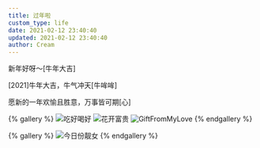 ```yaml
---
title: 过年啦
custom_type: life
date: 2021-02-12 23:40:40
updated: 2021-02-12 23:40:40
author: Cream
---
```


新年好呀～[牛年大吉]

<!-- 新年好呀～[牛牛哒] -->

[2021]牛年大吉，牛气冲天[牛哞哞]

愿新的一年欢愉且胜意，万事皆可期[心]​​​​

{% gallery %}
![吃好喝好](https://wx2.sinaimg.cn/mw690/007MoDDuly1gnl5l8lmgzj31og2ionpf.jpg)
![花开富贵](https://wx2.sinaimg.cn/mw690/007MoDDuly1gnl5l0gabpj31og2iob2b.jpg)
![GiftFromMyLove](https://wx1.sinaimg.cn/mw690/007MoDDuly1gnl5kv70ctj31og2iohdu.jpg)
{% endgallery %}

{% gallery %}
![今日份靓女](https://wx1.sinaimg.cn/mw690/007MoDDuly1gnl5l9zgqyj31400u0wic.jpg)
{% endgallery %}